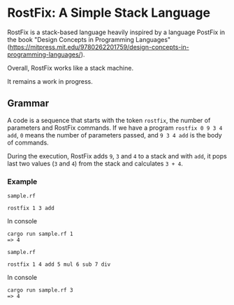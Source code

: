 # RostFix: A Simple Stack Language
RostFix is a stack-based language heavily inspired by a language PostFix in the book "Design Concepts in Programming Languages" (https://mitpress.mit.edu/9780262201759/design-concepts-in-programming-languages/).

Overall, RostFix works like a stack machine. 

It remains a work in progress.

## Grammar
A code is a sequence that starts with the token `rostfix`, the number of parameters and RostFix commands.
If we have a program `rostfix 0 9 3 4 add`, `0` means the number of parameters passed, and `9 3 4 add` is the body of commands.

During the execution, RostFix adds `9`, `3` and `4` to a stack and with `add`, it pops last two values (`3` and `4`) from the stack and calculates `3 + 4`.

### Example

`sample.rf`
```
rostfix 1 3 add
```

In console
```
cargo run sample.rf 1
=> 4
```



`sample.rf`
```
rostfix 1 4 add 5 mul 6 sub 7 div
```

In console
```
cargo run sample.rf 3
=> 4
```
